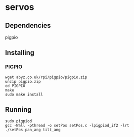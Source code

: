 # servos

## Dependencies
pigpio

## Installing

### PIGPIO

```
wget abyz.co.uk/rpi/pigpio/pigpio.zip
unzip pigpio.zip
cd PIGPIO
make
sudo make install
```

## Running

```
sudo pigpiod
gcc -Wall -pthread -o setPos setPos.c -lpigpiod_if2 -lrt
./setPos pan_ang tilt_ang
```
